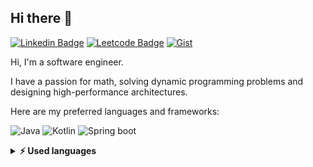 ## Hi there 👋
[![Linkedin Badge](https://img.shields.io/badge/-LinkedIn-0e76a8?style=flat-square&logo=Linkedin&logoColor=white)](https://www.linkedin.com/in/thai-van-90b0681b2/)
[![Leetcode Badge](https://img.shields.io/badge/-LeetCode-FFA116?style=flat&logo=LeetCode&logoColor=black)](https://leetcode.com/u/garcol/)
[![Gist](https://img.shields.io/badge/My%20Gist-green)](https://gist.github.com/gc-garcol)

Hi, I'm a software engineer.

I have a passion for math, solving dynamic programming problems and designing high-performance architectures.

Here are my preferred languages and frameworks:

![Java](https://img.shields.io/badge/Java-ED8B00?style=for-the-badge&logo=java&logoColor=white)
![Kotlin](https://img.shields.io/badge/Kotlin-0095D5?&style=for-the-badge&logo=kotlin&logoColor=white)
![Spring boot](https://img.shields.io/badge/Spring-6DB33F?style=for-the-badge&logo=spring&logoColor=white)

<!--
https://github.com/iampavangandhi/iampavangandhi

**gc-garcol/gc-garcol** is a ✨ _special_ ✨ repository because its `README.md` (this file) appears on your GitHub profile.

Here are some ideas to get you started:

- 🔭 I’m currently working on ...
- 🌱 I’m currently learning ...
- 👯 I’m looking to collaborate on ...
- 🤔 I’m looking for help with ...
- 💬 Ask me about ...
- 📫 How to reach me: ...
- 😄 Pronouns: ...
- ⚡ Fun fact: ...
-->
<details>
  <summary><b>⚡ Used languages</b></summary>

  <br />
  <!-- <img height="180em" src="https://github-readme-stats.vercel.app/api?username=gc-garcol&show_icons=true&hide_border=true&&count_private=true&include_all_commits=true" /> -->
  <img height="180em" src="https://github-readme-stats.vercel.app/api/top-langs/?username=gc-garcol&exclude_repo=KNN-Image-Classification&show_icons=true&hide_border=true&layout=compact&langs_count=8"/>
</details>
